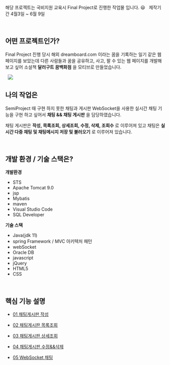 해당 프로젝트는 국비지원 교육시 Final Project로 진행한 작업물 입니다. 😃
&nbsp;
제작기간 4월3일 ~ 6월 9일

&nbsp;

## 어떤 프로젝트인가? 
Final Project 진행 당시 해외 dreamboard.com 이라는 꿈을 기록하는 일기 같은 웹 페이지를 보았는데
다른 사람들과 꿈을 공유하고, 사고, 팔 수 있는 웹 페이지를 개발해보고 싶어
소설책 **달러구트 꿈백화점** 을 모티브로 만들었습니다.

&nbsp;
  <image src="https://github.com/KangConqueror/KhFinalProject/blob/main/ImageFolder/main.png" />
&nbsp;

## 나의 작업은
SemiProject 때 구현 하지 못한 채팅과 게시판
WebSocket을 사용한 실시간 채팅 기능을 구현 하고 싶어서 **채팅 && 채팅 게시판** 을 담당하였습니다.

채팅 게시판은 **작성, 목록조회, 상세조회, 수정, 삭제, 조회수** 로 이루어져 있고
채팅은 **실시간 다중 채팅 및 채팅메시지 저장 및 불러오기** 로 이루어져 있습니다.

&nbsp;

## 개발 환경 / 기술 스택은?
**개발환경**

- STS 
- Apache Tomcat 9.0
- jsp
- Mybatis
- maven
- Visual Studio Code
- SQL Developer

**기술 스택**

- Java(jdk 11)
- spring Framework / MVC 아키텍처 패턴
- webSocket
- Oracle DB
- javascript
- jQuery
- HTML5
- CSS

&nbsp;

## 핵심 기능 설명

- [01 채팅게시판 작성](https://github.com/KangConqueror/KhFinalProject/wiki/01-%EC%B1%84%ED%8C%85%EA%B2%8C%EC%8B%9C%ED%8C%90-%EC%9E%91%EC%84%B1)

- [02 채팅게시판 목록조회](https://github.com/KangConqueror/KhFinalProject/wiki/02-%EC%B1%84%ED%8C%85%EA%B2%8C%EC%8B%9C%ED%8C%90-%EB%AA%A9%EB%A1%9D%EC%A1%B0%ED%9A%8C)

- [03 채팅게시판 상세조회](https://github.com/KangConqueror/KhFinalProject/wiki/03-%EC%B1%84%ED%8C%85%EA%B2%8C%EC%8B%9C%ED%8C%90-%EC%83%81%EC%84%B8%EC%A1%B0%ED%9A%8C)

- [04 채팅게시판 수정&&삭제](https://github.com/KangConqueror/KhFinalProject/wiki/04-%EC%B1%84%ED%8C%85%EA%B2%8C%EC%8B%9C%ED%8C%90-%EC%88%98%EC%A0%95&&%EC%82%AD%EC%A0%9C)

- [05 WebSocket 채팅](https://github.com/KangConqueror/KhFinalProject/wiki/05-WebSocket-%EC%B1%84%ED%8C%85)

